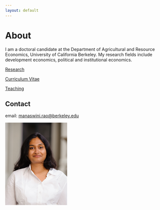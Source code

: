 ```yaml
---
layout: default
---
```


# About

I am a doctoral candidate at the Department of Agricultural and Resource Economics, University of California Berkeley. My research fields include development economics, political and institutional economics. 

[Research](research.md)

[Curriculum Vitae](MRao_CV_2017.pdf)

[Teaching](teaching.md)

## Contact
email: manaswini.rao@berkeley.edu

<img src="/RAOPhoto_2014-8.jpg" width="200">
